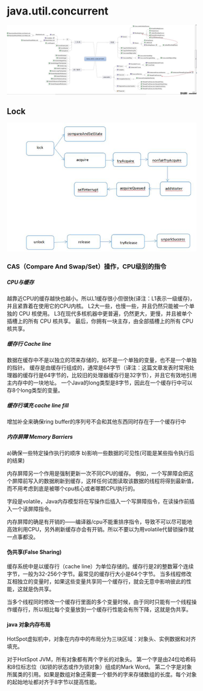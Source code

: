 # java.util.concurrent

![altText](./img/java.util.concurrent.jpg "title") 

## Lock

![altText](./img/java-concurrent-lock.jpg "title") 

### CAS（Compare And Swap/Set）操作，CPU级别的指令

##### CPU与缓存
越靠近CPU的缓存越快也越小。所以L1缓存很小但很快(译注：L1表示一级缓存)，并且紧靠着在使用它的CPU内核。
L2大一些，也慢一些，并且仍然只能被一个单独的 CPU 核使用。
L3在现代多核机器中更普遍，仍然更大，更慢，并且被单个插槽上的所有 CPU 核共享。
最后，你拥有一块主存，由全部插槽上的所有 CPU 核共享。

##### 缓存行 	Cache line
数据在缓存中不是以独立的项来存储的，如不是一个单独的变量，也不是一个单独的指针。
缓存是由缓存行组成的，通常是64字节（译注：这篇文章发表时常用处理器的缓存行是64字节的，比较旧的处理器缓存行是32字节），并且它有效地引用主内存中的一块地址。
一个Java的long类型是8字节，因此在一个缓存行中可以存8个long类型的变量。

##### 缓存行填充 cache line fill
增加补全来确保ring buffer的序列号不会和其他东西同时存在于一个缓存行中

##### 内存屏障 Memory Barriers
a)确保一些特定操作执行的顺序
b)影响一些数据的可见性(可能是某些指令执行后的结果)

内存屏障另一个作用是强制更新一次不同CPU的缓存。
例如，一个写屏障会把这个屏障前写入的数据刷新到缓存，这样任何试图读取该数据的线程将得到最新值，而不用考虑到底是被哪个cpu核心或者哪颗CPU执行的。

字段是volatile，Java内存模型将在写操作后插入一个写屏障指令，在读操作前插入一个读屏障指令。

内存屏障的确是有开销的——编译器/cpu不能重排序指令，导致不可以尽可能地高效利用CPU，另外刷新缓存亦会有开销。所以不要以为用volatile代替锁操作就一点事都没。

#### 伪共享(False Sharing)

缓存系统中是以缓存行（cache line）为单位存储的。缓存行是2的整数幂个连续字节，一般为32-256个字节。最常见的缓存行大小是64个字节。
当多线程修改互相独立的变量时，如果这些变量共享同一个缓存行，就会无意中影响彼此的性能，这就是伪共享。

当多个线程同时修改一个缓存行里面的多个变量时候，由于同时只能有一个线程操作缓存行，所以相比每个变量放到一个缓存行性能会有所下降，这就是伪共享。

#### java 对象内存布局
HotSpot虚拟机中，对象在内存中的布局分为三块区域：对象头、实例数据和对齐填充。

对于HotSpot JVM，所有对象都有两个字长的对象头。
第一个字是由24位哈希码和8位标志位（如锁的状态或作为锁对象）组成的Mark Word。
第二个字是对象所属类的引用。如果是数组对象还需要一个额外的字来存储数组的长度。每个对象的起始地址都对齐于8字节以提高性能。


